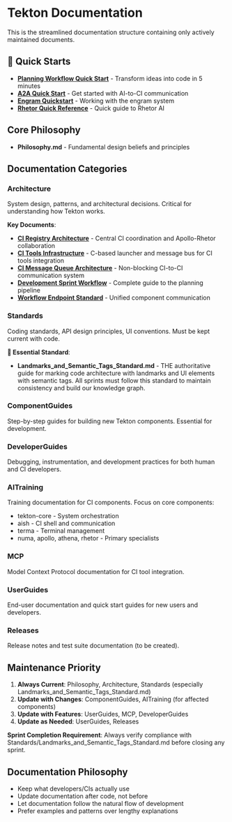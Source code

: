 # Tekton Documentation

This is the streamlined documentation structure containing only actively maintained documents.

## 🚀 Quick Starts
- **[Planning Workflow Quick Start](UserGuides/PlanningWorkflowQuickStart.md)** - Transform ideas into code in 5 minutes
- **[A2A Quick Start](UserGuides/A2A_Quick_Start.md)** - Get started with AI-to-CI communication
- **[Engram Quickstart](UserGuides/Engram_Quickstart.md)** - Working with the engram system
- **[Rhetor Quick Reference](UserGuides/Rhetor_Quick_Reference.md)** - Quick guide to Rhetor AI

## Core Philosophy
- **Philosophy.md** - Fundamental design beliefs and principles

## Documentation Categories

### Architecture
System design, patterns, and architectural decisions. Critical for understanding how Tekton works.

**Key Documents**:
- **[CI Registry Architecture](Architecture/CI-Registry-Architecture.md)** - Central CI coordination and Apollo-Rhetor collaboration
- **[CI Tools Infrastructure](Architecture/CI_Tools_Infrastructure.md)** - C-based launcher and message bus for CI tools integration
- **[CI Message Queue Architecture](Architecture/CI_Message_Queue_Architecture.md)** - Non-blocking CI-to-CI communication system
- **[Development Sprint Workflow](Architecture/DevelopmentSprintWorkflow.md)** - Complete guide to the planning pipeline
- **[Workflow Endpoint Standard](Architecture/WorkflowEndpointStandard.md)** - Unified component communication

### Standards  
Coding standards, API design principles, UI conventions. Must be kept current with code.

**🎯 Essential Standard**: 
- **Landmarks_and_Semantic_Tags_Standard.md** - THE authoritative guide for marking code architecture with landmarks and UI elements with semantic tags. All sprints must follow this standard to maintain consistency and build our knowledge graph.

### ComponentGuides
Step-by-step guides for building new Tekton components. Essential for development.

### DeveloperGuides
Debugging, instrumentation, and development practices for both human and CI developers.

### AITraining
Training documentation for CI components. Focus on core components:
- tekton-core - System orchestration
- aish - CI shell and communication
- terma - Terminal management
- numa, apollo, athena, rhetor - Primary specialists

### MCP
Model Context Protocol documentation for CI tool integration.

### UserGuides
End-user documentation and quick start guides for new users and developers.

### Releases
Release notes and test suite documentation (to be created).

## Maintenance Priority

1. **Always Current**: Philosophy, Architecture, Standards (especially Landmarks_and_Semantic_Tags_Standard.md)
2. **Update with Changes**: ComponentGuides, AITraining (for affected components)
3. **Update with Features**: UserGuides, MCP, DeveloperGuides
4. **Update as Needed**: UserGuides, Releases

**Sprint Completion Requirement**: Always verify compliance with Standards/Landmarks_and_Semantic_Tags_Standard.md before closing any sprint.

## Documentation Philosophy

- Keep what developers/CIs actually use
- Update documentation after code, not before
- Let documentation follow the natural flow of development
- Prefer examples and patterns over lengthy explanations
